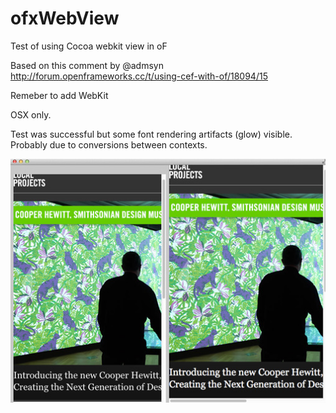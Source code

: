 # ofxWebView
Test of using Cocoa webkit view in oF


Based on this comment by @admsyn
http://forum.openframeworks.cc/t/using-cef-with-of/18094/15


Remeber to add WebKit

OSX only.

Test was successful but some font rendering artifacts (glow) visible. Probably due to conversions between contexts.


![Screenshot](screenshot.jpg)